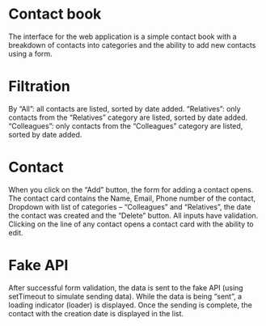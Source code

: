 # Contact book 
The interface for the web application is a simple contact book with a breakdown of contacts into categories and the ability to add new contacts using a form.

# Filtration
By “All”: all contacts are listed, sorted by date added.
“Relatives”: only contacts from the “Relatives” category are listed, sorted by date added.
“Colleagues”: only contacts from the “Colleagues” category are listed, sorted by date added.

# Contact
When you click on the “Add” button, the form for adding a contact opens. The contact card contains the Name, Email, Phone number of the contact, Dropdown with list of categories – “Colleagues” and “Relatives”, the date the contact was created and the “Delete” button. All inputs have validation.
Clicking on the line of any contact opens a contact card with the ability to edit.

# Fake API
After successful form validation, the data is sent to the fake API (using setTimeout to simulate sending data).
While the data is being “sent”, a loading indicator (loader) is displayed.
Once the sending is complete, the contact with the creation date is displayed in the list.

